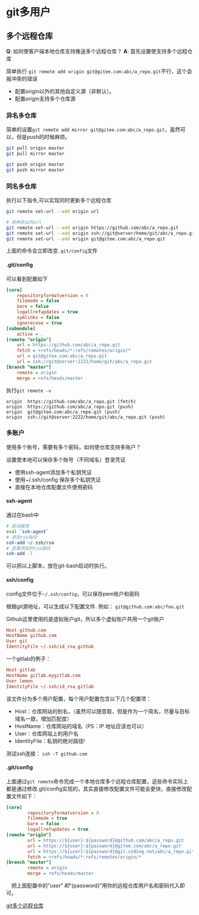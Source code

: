 # git多用户

## 多个远程仓库
**Q**: 如何使客户端本地仓库支持推送多个远程仓库？
**A**: 
首先设置使支持多个远程仓库

简单执行 `git remote add origin git@gitee.com:abc/a_repo.git`不行，这个会报冲突的错误

- 配置origin以外的其他自定义源（非默认）。
- 配置origin支持多个仓库源

### 异名多仓库
简单的设置`git remote add mirror git@gitee.com:abc/a_repo.git`，虽然可以，但是push的时候麻烦。
``` bash
git pull origin master 
git pull mirror master

git push origin master 
git push mirror master
```

### 同名多仓库
执行以下指令,可以实现同时更新多个远程仓库
``` bash
git remote set-url --add origin url

# 各种协议的url
git remote set-url --add origin https://github.com/abc/a_repo.git
git remote set-url --add origin ssh://git@server/home/git/abc/a_repo.git
git remote set-url --add origin git@gitee.com:abc/a_repo.git
```

上面的命令会立即改变`.git/config`文件
#### .git/config

可以看到配置如下

``` ini
[core]
	repositoryformatversion = 0
	filemode = false
	bare = false
	logallrefupdates = true
	symlinks = false
	ignorecase = true
[submodule]
	active = .
[remote "origin"]
	url = https://github.com/abc/a_repo.git
	fetch = +refs/heads/*:refs/remotes/origin/*
	url = git@gitee.com:abc/a_repo.git
	url = ssh://git@server:2222/home/git/abc/a_repo.git
[branch "master"]
	remote = origin
	merge = refs/heads/master
```


执行`git remote -v`
```
origin  https://github.com/abc/a_repo.git (fetch)
origin  https://github.com/abc/a_repo.git (push)
origin  git@gitee.com:abc/a_repo.git (push)
origin  ssh://git@server:2222/home/git/abc/a_repo.git (push)
```

### 多账户

使用多个账号，需要有多个密码，如何使仓库支持多账户？

设置使本地可以保存多个账号（不同域名）登录凭证

* 使用ssh-agent添加多个私钥凭证
* 使用~/.ssh/config 保存多个私钥凭证
* 直接在本地仓库配置文件使用密码

#### ssh-agent

通过在bash中
``` bash
# 启动服务
eval `ssh-agent`
# 添加rsa指纹
ssh-add ~/.ssh/rsa
# 查看添加的rsa指纹
ssh-add -l 
```

可以把以上脚本，放在git-bash启动时执行。

#### ssh/config

config文件位于`~/.ssh/config`，可以保存pem账户和密码

根据git源地址，可以生成以下配置文件.
例如： `git@github.com:abc/foo.git`

Github这里使用的是虚拟账户git，所以多个虚拟账户共用一个git账户
``` ini
Host github.com
HostName github.com
User git
IdentityFile ~/.ssh/id_rsa_github

```

一个gitlab的例子：
``` ini
Host gitlab
HostName gitlab.mygitlab.com
User lemon
IdentityFile ~/.ssh/id_rsa_gitlab
```
该文件分为多个用户配置，每个用户配置包含以下几个配置项：

- Host：仓库网站的别名，（虽然可以随意取，但是作为一个简名，尽量与目标域名一致，增加匹配度）
- HostName：仓库网站的域名（PS：IP 地址应该也可以）
- User：仓库网站上的用户名
- IdentityFile：私钥的绝对路径!

测试ssh连接：
`ssh -T github.com`

#### .git/config
上面通过`git remote`命令完成一个本地仓库多个远程仓库配置，这些命令实际上都是通过修改.git/config实现的，其实直接修改配置文件可能会更快，直接修改配置文件如下：

``` ini
[core]
        repositoryformatversion = 0
        filemode = true
        bare = false
        logallrefupdates = true
[remote "origin"]
        url = https://${user}:${password}@github.com/abc/a_repo.git
        url = https://${user}:${password}@gitee.com/abc/a_repo.git
        url = https://${user}:${password}@git.coding.net/abc/a_repo.git
        fetch = +refs/heads/*:refs/remotes/origin/*
[branch "master"]
        remote = origin
        merge = refs/heads/master
```

 把上面配置中的“${user}”和“${password}”用你的远程仓库用户名和密码代入即可。

[git多个远程仓库](https://www.cnblogs.com/bwar/p/9297343.html)